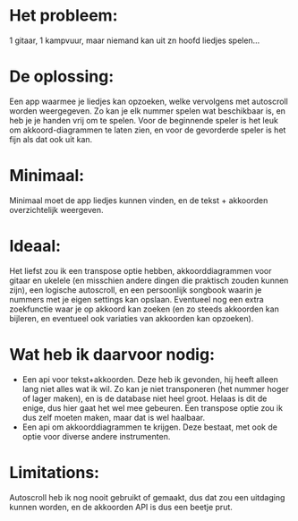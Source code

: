 # Het probleem: 
1 gitaar, 1 kampvuur, maar niemand kan uit zn hoofd liedjes spelen…
# De oplossing: 
Een app waarmee je liedjes kan opzoeken, welke vervolgens met autoscroll worden weergegeven. Zo kan je elk nummer spelen wat beschikbaar is, en heb je je handen vrij om te spelen. Voor de beginnende speler is het leuk om akkoord-diagrammen te laten zien, en voor de gevorderde speler is het fijn als dat ook uit kan. 
# Minimaal: 
Minimaal moet de app liedjes kunnen vinden, en de tekst + akkoorden overzichtelijk weergeven. 
# Ideaal:
Het liefst zou ik een transpose optie hebben, akkoorddiagrammen voor gitaar en ukelele (en misschien andere dingen die praktisch zouden kunnen zijn), een logische autoscroll, en een persoonlijk songbook waarin je nummers met je eigen settings kan opslaan. Eventueel nog een extra zoekfunctie waar je op akkoord kan zoeken (en zo steeds akkoorden kan bijleren, en eventueel ook variaties van akkoorden kan opzoeken).
# Wat heb ik daarvoor nodig:
- Een api voor tekst+akkoorden.
  Deze heb ik gevonden, hij heeft alleen lang niet alles wat ik wil. Zo kan je niet transponeren (het nummer hoger of lager maken), en is de database niet heel groot. Helaas is dit de enige, dus hier gaat het wel mee gebeuren. Een transpose optie zou ik dus zelf moeten maken, maar dat is wel haalbaar.
- Een api om akkoorddiagrammen te krijgen.
	Deze bestaat, met ook de optie voor diverse andere instrumenten. 
# Limitations:
Autoscroll heb ik nog nooit gebruikt of gemaakt, dus dat zou een uitdaging kunnen worden, en de akkoorden API is dus een beetje prut. 
